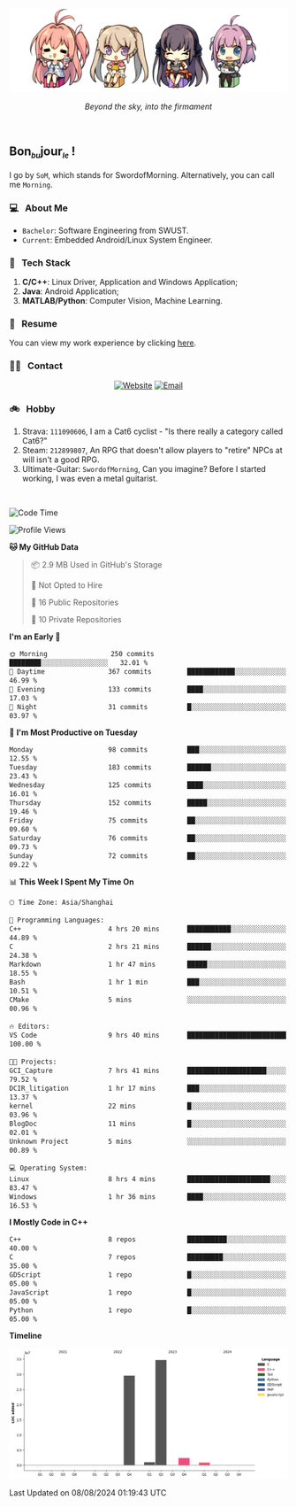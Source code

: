 <img src="./pic/Aokana.png">
<p align="center"><em>Beyond the sky, into the firmament</em></p>

<br/>

## Bon<sub><em><font size=2>bu</font></em></sub>jour<sub><em><font size=2>le</font></em></sub> !

I go by `SoM`, which stands for SwordofMorning. Alternatively, you can call me `Morning`.

### 💻 &nbsp; About Me

- `Bachelor`: Software Engineering from SWUST.
- `Current`: Embedded Android/Linux System Engineer.

### 🔧 &nbsp; Tech Stack

1. **C/C++**: Linux Driver, Application and Windows Application;
2. **Java**: Android Application;
3. **MATLAB/Python**: Computer Vision, Machine Learning.

### 📝 &nbsp; Resume

You can view my work experience by clicking <a href="https://swordofmorning.com/index.php/contact/">here</a>.

### 🤝🏻 &nbsp; Contact

<p align="center">
<a href="https://swordofmorning.com/"><img alt="Website" src="https://img.shields.io/badge/Website-swordofmorning.com-blue?style=flat-square&logo=google-chrome"></a>
<a href="mailto:master@xiaojintao.email
"><img alt="Email" src="https://img.shields.io/badge/Email-master@xiaojintao.email-blue?style=flat-square&logo=gmail"></a>
</p>

### 🚲 &nbsp; Hobby

1. Strava: `111090606`, I am a Cat6 cyclist - "Is there really a category called Cat6?"
2. Steam: `212899807`, An RPG that doesn't allow players to "retire" NPCs at will isn't a good RPG.
3. Ultimate-Guitar: `SwordofMorning`, Can you imagine? Before I started working, I was even a metal guitarist.

<br/>

<!--START_SECTION:waka-->
![Code Time](http://img.shields.io/badge/Code%20Time-2%20hrs%2021%20mins-blue)

![Profile Views](http://img.shields.io/badge/Profile%20Views-0-blue)

**🐱 My GitHub Data** 

> 📦 2.9 MB Used in GitHub's Storage 
 > 
> 🚫 Not Opted to Hire
 > 
> 📜 16 Public Repositories 
 > 
> 🔑 10 Private Repositories 
 > 
**I'm an Early 🐤** 

```text
🌞 Morning                250 commits         ████████░░░░░░░░░░░░░░░░░   32.01 % 
🌆 Daytime                367 commits         ████████████░░░░░░░░░░░░░   46.99 % 
🌃 Evening                133 commits         ████░░░░░░░░░░░░░░░░░░░░░   17.03 % 
🌙 Night                  31 commits          █░░░░░░░░░░░░░░░░░░░░░░░░   03.97 % 
```
📅 **I'm Most Productive on Tuesday** 

```text
Monday                   98 commits          ███░░░░░░░░░░░░░░░░░░░░░░   12.55 % 
Tuesday                  183 commits         ██████░░░░░░░░░░░░░░░░░░░   23.43 % 
Wednesday                125 commits         ████░░░░░░░░░░░░░░░░░░░░░   16.01 % 
Thursday                 152 commits         █████░░░░░░░░░░░░░░░░░░░░   19.46 % 
Friday                   75 commits          ██░░░░░░░░░░░░░░░░░░░░░░░   09.60 % 
Saturday                 76 commits          ██░░░░░░░░░░░░░░░░░░░░░░░   09.73 % 
Sunday                   72 commits          ██░░░░░░░░░░░░░░░░░░░░░░░   09.22 % 
```


📊 **This Week I Spent My Time On** 

```text
🕑︎ Time Zone: Asia/Shanghai

💬 Programming Languages: 
C++                      4 hrs 20 mins       ███████████░░░░░░░░░░░░░░   44.89 % 
C                        2 hrs 21 mins       ██████░░░░░░░░░░░░░░░░░░░   24.38 % 
Markdown                 1 hr 47 mins        █████░░░░░░░░░░░░░░░░░░░░   18.55 % 
Bash                     1 hr 1 min          ███░░░░░░░░░░░░░░░░░░░░░░   10.51 % 
CMake                    5 mins              ░░░░░░░░░░░░░░░░░░░░░░░░░   00.96 % 

🔥 Editors: 
VS Code                  9 hrs 40 mins       █████████████████████████   100.00 % 

🐱‍💻 Projects: 
GCI_Capture              7 hrs 41 mins       ████████████████████░░░░░   79.52 % 
DCIR_litigation          1 hr 17 mins        ███░░░░░░░░░░░░░░░░░░░░░░   13.37 % 
kernel                   22 mins             █░░░░░░░░░░░░░░░░░░░░░░░░   03.96 % 
BlogDoc                  11 mins             █░░░░░░░░░░░░░░░░░░░░░░░░   02.01 % 
Unknown Project          5 mins              ░░░░░░░░░░░░░░░░░░░░░░░░░   00.89 % 

💻 Operating System: 
Linux                    8 hrs 4 mins        █████████████████████░░░░   83.47 % 
Windows                  1 hr 36 mins        ████░░░░░░░░░░░░░░░░░░░░░   16.53 % 
```

**I Mostly Code in C++** 

```text
C++                      8 repos             ██████████░░░░░░░░░░░░░░░   40.00 % 
C                        7 repos             █████████░░░░░░░░░░░░░░░░   35.00 % 
GDScript                 1 repo              █░░░░░░░░░░░░░░░░░░░░░░░░   05.00 % 
JavaScript               1 repo              █░░░░░░░░░░░░░░░░░░░░░░░░   05.00 % 
Python                   1 repo              █░░░░░░░░░░░░░░░░░░░░░░░░   05.00 % 
```



**Timeline**

![Lines of Code chart](https://raw.githubusercontent.com/SwordofMorning/SwordofMorning/main/assets/bar_graph.png)


 Last Updated on 08/08/2024 01:19:43 UTC
<!--END_SECTION:waka-->
